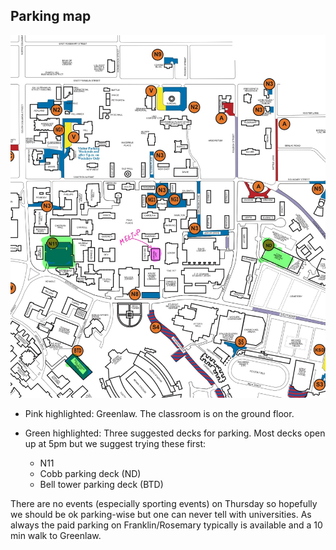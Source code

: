 ## Parking map

![](parking_map.jpg)

- Pink highlighted: Greenlaw. The classroom is on the ground floor. 

- Green highlighted: Three suggested decks for parking. Most decks open up at 5pm but we suggest trying these first:
  - N11
  - Cobb parking deck (ND)
  - Bell tower parking deck (BTD)

There are no events (especially sporting events) on Thursday so hopefully we should be ok parking-wise but one can never tell with universities. As always the paid parking on Franklin/Rosemary typically is available and a 10 min walk to Greenlaw.